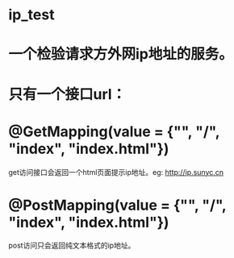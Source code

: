 # ip_test

# 一个检验请求方外网ip地址的服务。

# 只有一个接口url：

# @GetMapping(value = {"", "/", "index", "index.html"})
get访问接口会返回一个html页面提示ip地址。eg: http://ip.sunyc.cn

# @PostMapping(value = {"", "/", "index", "index.html"})
post访问只会返回纯文本格式的ip地址。

